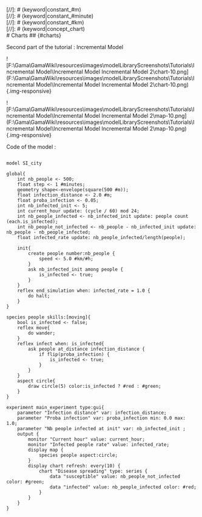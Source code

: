 [//]: # (keyword|operator_among)
<div class='gama-keyword-style' id ='247_0_171_operator-among'></div>
[//]: # (keyword|constant_#m)
<div class='gama-keyword-style' id ='247_1_1270_constant--m'></div>
[//]: # (keyword|constant_#minute)
<div class='gama-keyword-style' id ='247_2_1291_constant--minute'></div>
[//]: # (keyword|constant_#km)
<div class='gama-keyword-style' id ='247_3_1246_constant--km'></div>
[//]: # (keyword|concept_chart)
<div class='gama-keyword-style' id ='247_4_17_concept-chart'></div>
# Charts ## {#charts}


Second part of the tutorial : Incremental Model


![F:\Gama\GamaWiki\resources\images\modelLibraryScreenshots\Tutorials\Incremental Model\Incremental Model Incremental Model 2\chart-10.png](F:\Gama\GamaWiki\resources\images\modelLibraryScreenshots\Tutorials\Incremental Model\Incremental Model Incremental Model 2\chart-10.png){.img-responsive}

![F:\Gama\GamaWiki\resources\images\modelLibraryScreenshots\Tutorials\Incremental Model\Incremental Model Incremental Model 2\map-10.png](F:\Gama\GamaWiki\resources\images\modelLibraryScreenshots\Tutorials\Incremental Model\Incremental Model Incremental Model 2\map-10.png){.img-responsive}

Code of the model : 

```

model SI_city

global{
	int nb_people <- 500;
	float step <- 1 #minutes;
	geometry shape<-envelope(square(500 #m));
	float infection_distance <- 2.0 #m;
	float proba_infection <- 0.05;
	int nb_infected_init <- 5;
	int current_hour update: (cycle / 60) mod 24;
	int nb_people_infected <- nb_infected_init update: people count (each.is_infected);
	int nb_people_not_infected <- nb_people - nb_infected_init update: nb_people - nb_people_infected;
	float infected_rate update: nb_people_infected/length(people);
	
	init{
		create people number:nb_people {
			speed <- 5.0 #km/#h;
		}
		ask nb_infected_init among people {
			is_infected <- true;
		}
	}
	reflex end_simulation when: infected_rate = 1.0 {
		do halt;
	}
}

species people skills:[moving]{		
	bool is_infected <- false;
	reflex move{
		do wander;
	}
	reflex infect when: is_infected{
		ask people at_distance infection_distance {
			if flip(proba_infection) {
				is_infected <- true;
			}
		}
	}
	aspect circle{
		draw circle(5) color:is_infected ? #red : #green;
	}
}

experiment main_experiment type:gui{
	parameter "Infection distance" var: infection_distance;
	parameter "Proba infection" var: proba_infection min: 0.0 max: 1.0;
	parameter "Nb people infected at init" var: nb_infected_init ;
	output {
		monitor "Current hour" value: current_hour;
		monitor "Infected people rate" value: infected_rate;
		display map {
			species people aspect:circle;			
		}
		display chart refresh: every(10) {
			chart "Disease spreading" type: series {
				data "susceptible" value: nb_people_not_infected color: #green;
				data "infected" value: nb_people_infected color: #red;
			}
		}
	}
}
```